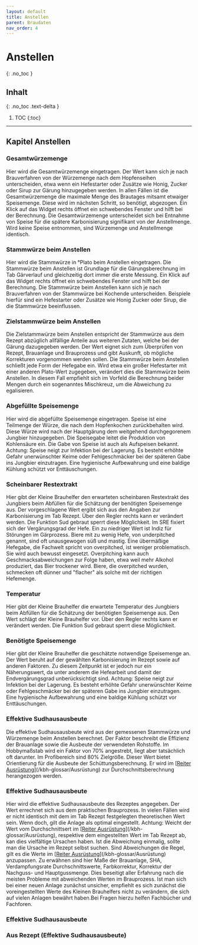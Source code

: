 ```yaml
---
layout: default
title: Anstellen
parent: Braudaten
nav_order: 4
---
```


# Anstellen
{: .no_toc }

## Inhalt
{: .no_toc .text-delta }

1. TOC
{:toc}

---

## Kapitel Anstellen

### Gesamtwürzemenge
Hier wird die Gesamtwürzemenge eingetragen.
Der Wert kann sich je nach Brauverfahren von der Würzemenge nach dem Hopfenseihen unterscheiden, etwa wenn ein Hefestarter oder Zusätze wie Honig, Zucker oder Sirup zur Gärung hinzugegeben werden. In allen Fällen ist die Gesamtwürzemenge die maximale Menge des Brautages mitsamt etwaiger Speisemenge. Diese wird im nächsten Schritt, so benötigt, abgezogen. Ein Klick auf das Widget rechts öffnet ein schwebendes Fenster und hilft bei der Berechnung.
Die Gesamtwürzemenge unterscheidet sich bei Entnahme von Speise für die spätere Karbonisierung signifikant von der Anstellmenge. Wird keine Speise entnommen, sind Würzemenge und Anstellmenge identisch.

### Stammwürze beim Anstellen
Hier wird die Stammwürze in °Plato beim Anstellen eingetragen.
Die Stammwürze beim Anstellen ist Grundlage für die Gärungsberechnung im Tab Gärverlauf und gleichzeitig dort immer die erste Messung. Ein Klick auf das Widget rechts öffnet ein schwebendes Fenster und hilft bei der Berechnung.
Die Stammwürze beim Anstellen kann sich je nach Brauverfahren von der Stammwürze bei Kochende unterscheiden. Beispiele hierfür sind ein Hefestarter oder Zusätze wie Honig Zucker oder Sirup, die die Stammwürze beeinflussen.

### Zielstammwürze beim Anstellen
Die Zielstammwürze beim Anstellen entspricht der Stammwürze aus dem Rezept abzüglich allfällige Anteile aus weiteren Zutaten, welche bei der Gärung dazugegeben werden.
Der Wert eignet sich zum Überprüfen von Rezept, Brauanlage und Brauprozess und gibt Auskunft, ob mögliche Korrekturen vorgenommen werden sollen.
Die Stammwürze beim Anstellen schließt jede Form der Hefegabe ein. Wird etwa ein großer Hefestarter mit einer anderen Plato-Wert zugegeben, verändert dies die Stammwürze beim Anstellen. In diesem Fall empfiehlt sich im Vorfeld die Berechnung beider Mengen durch ein sogenanntes Mischkreuz, um die Abweichung zu egalisieren.

### Abgefüllte Speisemenge
Hier wird die abgefüllte Speisemenge eingetragen.
Speise ist eine Teilmenge der Würze, die nach dem Hopfenkochen zurückbehalten wird. Diese Würze wird nach der Hauptgärung dem weitgehend durchgegorenem Jungbier hinzugegeben. Die Speisegabe leitet die Produktion von Kohlensäure ein. Die Gabe von Speise ist auch als Aufspeisen bekannt.
Achtung: Speise neigt zur Infektion bei der Lagerung. Es besteht erhöhte Gefahr unerwünschter Keime oder Fehlgeschmäcker bei der späteren Gabe ins Jungbier einzutragen. Eine hygienische Aufbewahrung und eine baldige Kühlung schützt vor Enttäuschungen.

### Scheinbarer Restextrakt
Hier gibt der Kleine Brauhelfer den erwarteten scheinbaren Restextrakt des Jungbiers beim Abfüllen für die Schätzung der benötigten Speisemenge aus.
Der vorgeschlagene Wert ergibt sich aus den Angaben zur Karbonisierung im Tab Rezept. Über den Regler rechts kann er verändert werden. Die Funktion Sud gebraut sperrt diese Möglichkeit. 
Im SRE fixiert sich der Vergärungsgrad der Hefe. Ein zu niedriger Wert ist Indiz für Störungen im Gärprozess. Biere mit zu wenig Hefe, von underpitched genannt, sind oft unausgewogen süß und mastig. Eine übermäßige Hefegabe, die Fachwelt spricht von overpitched, ist weniger problematisch. Sie wird auch bewusst eingesetzt. Overpitching kann auch Geschmacksabweichungen zur Folge haben, etwa weil mehr Alkohol produziert, das Bier trockener wird. Biere, die overpitched wurden, schmecken oft dünner und "flacher" als solche mit der richtigen Hefemenge.

### Temperatur
Hier gibt der Kleine Brauhelfer die erwartete Temperatur des Jungbiers beim Abfüllen für die Schätzung der benötigten Speisemenge aus.
Den Wert schlägt der Kleine Brauhelfer vor. Über den Regler rechts kann er verändert werden. Die Funktion Sud gebraut sperrt diese Möglichkeit.

### Benötigte Speisemenge
Hier gibt der Kleine Brauhelfer die geschätzte notwendige Speisemenge an.
Der Wert beruht auf der gewählten Karbonisierung im Rezept sowie auf anderen Faktoren. Zu diesem Zeitpunkt ist er jedoch nur ein Näherungswert, da unter anderem die Hefearbeit und damit der Endvergärungsgrad unberücksichtigt sind.
Achtung: Speise neigt zur Infektion bei der Lagerung. Es besteht erhöhte Gefahr unerwünschter Keime oder Fehlgeschmäcker bei der späteren Gabe ins Jungbier einzutragen. Eine hygienische Aufbewahrung und eine baldige Kühlung schützt vor Enttäuschungen.

### Effektive Sudhausausbeute
Die effektive Sudhausausbeute wird aus der gemessenen Stammwürze und Würzemenge beim Anstellen berechnet.
Der Faktor beschreibt die Effizienz der Brauanlage sowie die Ausbeute der verwendeten Rohstoffe.
Im Hobbymaßstab wird ein Faktor von 70% angestrebt, liegt aber tatsächlich oft darunter. Im Profibereich sind 80% Zielgröße.
Dieser Wert bietet Orientierung für die Ausbeute der Schüttungsberechnung. Er wird im [[Reiter Ausrüstung](/kbh-glossar/Ausrüstung)](/kbh-glossar/Ausrüstung) zur Durchschnittsberechnung herangezogen werden.

### Effektive Sudhausausbeute
Hier wird die effektive Sudhausausbeute des Rezeptes angegeben. Der Wert errechnet sich aus dem praktischen Brauprozess. In vielen Fällen wird er nicht identisch mit dem im Tab Rezept festgelegten theoretischen Wert sein. Wenn doch, gilt die Anlage als optimal eingestellt.
Achtung: Weicht der Wert vom Durchschnittsert im [[Reiter Ausrüstung](/kbh-glossar/Ausrüstung)](/kbh-glossar/Ausrüstung), respektive dem eingestellten Wert im Tab Rezept ab, kan dies vielfältige Ursachen haben. Ist die Abweichung einmalig, sollte man die Ursache im Rezept selbst suchen.
Sind Abweichungen die Regel, gilt es die Werte im [[Reiter Ausrüstung](/kbh-glossar/Ausrüstung)](/kbh-glossar/Ausrüstung) anzupassen. Zu erwähnen sind hier Maße der Brauanlage, SHA, Verdampfungsrate Durchschnittswerte, Farbkorrektur, Korrektur der Nachguss- und Hauptgussmenge. Dies beseitigt aller Erfahrung nach die meisten Probleme mit abweichenden Werten im Brauprozess.
Ist man sich bei einer neuen Anlage zunächst unsicher, empfiehlt es sich zunächst die voreingestellten Werte des Kleinen Brauhelfers nicht zu verändern, die sich auf vielen Anlagen bewährt haben.Bei Fragen hierzu helfen Fachbücher und Fachforen.








### Effektive Sudhausausbeute

### Aus Rezept (Effektive Sudhausausbeute)

